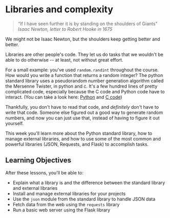 # Libraries and complexity

> “If I have seen further it is by standing on the shoulders of Giants”
> _Isaac Newton, letter to Robert Hooke in 1675_

We might not be Isaac Newton, but the shoulders keep getting better and better.

Libraries are other people's code. They let us do tasks that we wouldn't be able to do otherwise -- at least, not without great effort.

For a small example: you've used `random.randint` throughout the course. How would you write a function that returns a random integer? The python standard library uses a pseudorandom number generation algorithm called the Mersenne Twister, in python and c. It's a few hundred lines of pretty complicated code, especially because the C code and Python code have to interact. (You can take a look here: [Python](https://github.com/python/cpython/blob/main/Lib/random.py) and [C code](https://github.com/python/cpython/blob/6f6a4e6cc5cd76af4a53ffbb62b686142646ac9a/Modules/_randommodule.c))

Thankfully, you don't have to read that code, and _definitely_ don't have to write that code. Someone else figured out a good way to generate random numbers, and now you can just use that, instead of having to figure it out yourself.

This week you'll learn more about the Python standard library, how to manage external libraries, and how to use some of the most common and powerful libraries (JSON, Requests, and Flask) to accomplish tasks.

## Learning Objectives

After these lessons, you'll be able to:

- Explain what a library is and the difference between the standard library and external libraries
- Install and manage external libraries for your projects
- Use the `json` module from the standard library to handle JSON data
- Fetch data from the web using the `requests` library
- Run a basic web server using the Flask library

